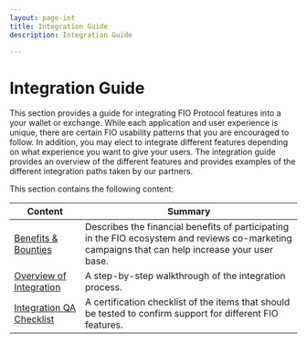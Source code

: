 ```yaml
---
layout: page-int
title: Integration Guide
description: Integration Guide

---
```


# Integration Guide

This section provides a guide for integrating FIO Protocol features into a your wallet or exchange. While each application and user experience is unique, there are certain FIO usability patterns that you are encouraged to follow. In addition, you may elect to integrate different features depending on what experience you want to give your users. The integration guide provides an overview of the different features and provides examples of the different integration paths taken by our partners.

This section contains the following content:

|Content  |Summary |
|---|---|
| [Benefits & Bounties]({{site.baseurl}}/docs/integration-guide/integrator-benefits) | Describes the financial benefits of participating in the FIO ecosystem and reviews co-marketing campaigns that can help increase your user base. |
| [Overview of Integration]({{site.baseurl}}/docs/integration-guide/integrator-overview) | A step-by-step walkthrough of the integration process. |
| [Integration QA Checklist]({{site.baseurl}}/docs/integration-guide/integrator-checklist) |A certification checklist of the items that should be tested to confirm support for different FIO features. |
